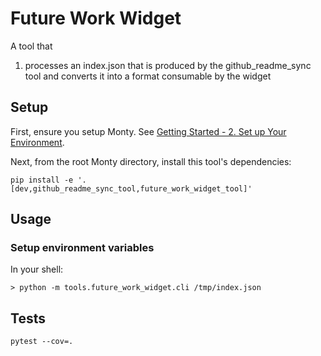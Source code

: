 # Future Work Widget

A tool that

1. processes an index.json that is produced by the github_readme_sync tool and converts it into a format consumable by the widget

## Setup

First, ensure you setup Monty. See [Getting Started - 2. Set up Your Environment](https://thousandbrainsproject.readme.io/docs/getting-started#2-set-up-your-environment).

Next, from the root Monty directory, install this tool's dependencies:

```
pip install -e '.[dev,github_readme_sync_tool,future_work_widget_tool]'
```

## Usage

### Setup environment variables

In your shell:


```
> python -m tools.future_work_widget.cli /tmp/index.json

```

## Tests

```
pytest --cov=.
```
